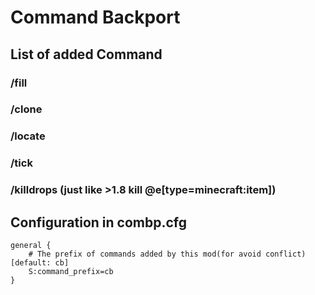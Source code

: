 # Command Backport
## List of added Command
### /fill
### /clone
### /locate
### /tick
### /killdrops (just like >1.8 kill @e[type=minecraft:item])
## Configuration in combp.cfg
```
general {
    # The prefix of commands added by this mod(for avoid conflict) [default: cb]
    S:command_prefix=cb
}
```
